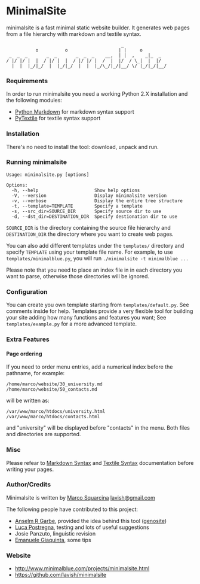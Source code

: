 MinimalSite
===========

minimalsite is a fast minimal static website builder. It generates web pages
from a file hierarchy with markdown and textile syntax.

                                               _                
               o          o                   | |     o         
     _  _  _       _  _       _  _  _    __,  | |  ,    _|_  _  
    / |/ |/ |  |  / |/ |  |  / |/ |/ |  /  |  |/  / \_|  |  |/  
      |  |  |_/|_/  |  |_/|_/  |  |  |_/\_/|_/|__/ \/ |_/|_/|__/



### Requirements

In order to run minimalsite you need a working Python 2.X installation and the
following modules:

* [Python Markdown][] for markdown syntax support
* [PyTextile][] for textile syntax support


### Installation

There's no need to install the tool: download, unpack and run.


### Running minimalsite

    Usage: minimalsite.py [options]

    Options:
      -h, --help                     Show help options
      -V, --version                  Display minimalsite version
      -v, --verbose                  Display the entire tree structure
      -t, --template=TEMPLATE        Specify a template
      -s, --src_dir=SOURCE_DIR       Specify source dir to use
      -d, --dst_dir=DESTINATION_DIR  Specify destionation dir to use

`SOURCE_DIR` is the directory containing the source file hierarchy and
`DESTINATION_DIR` the directory where you want to create web pages.

You can also add different templates under the `templates/` directory and
specify `TEMPLATE` using your template file name. For example, to use
`templates/minimalblue.py`, you will run `./minimalsite -t minimalblue ...`

Please note that you need to place an index file in in each directory you want
to parse, otherwise those directories will be ignored.


### Configuration

You can create you own template starting from `templates/default.py`. See
comments inside for help. Templates provide a very flexible tool for building
your site adding how many functions and features you want; See
`templates/example.py` for a more advanced template.


### Extra Features

#### Page ordering

If you need to order menu entries, add a numerical index before the pathname,
for example:

	/home/marco/website/30_university.md
	/home/marco/website/50_contacts.md

will be written as:

	/var/www/marco/htdocs/university.html
	/var/www/marco/htdocs/contacts.html

and "university" will be displayed before "contacts" in the menu. Both files and
directories are supported.


### Misc

Please refear to [Markdown Syntax][] and [Textile Syntax][] documentation before writing your pages.


### Author/Credits

Minimalsite is written by [Marco Squarcina][] <lavish@gmail.com>

The following people have contributed to this project:

* [Anselm R Garbe][], provided the idea behind this tool ([genosite][])
* [Luca Postregna][], testing and lots of useful suggestions
* Josie Panzuto, linguistic revision
* [Emanuele Giaquinta][], some tips


### Website

* http://www.minimalblue.com/projects/minimalsite.html
* https://github.com/lavish/minimalsite


[Python Markdown]:    http://www.freewisdom.org/projects/python-markdown
[PyTextile]:          http://loopcore.com/python-textile/
[Markdown Syntax]:    http://daringfireball.net/projects/markdown/syntax
[Textile Syntax]:     http://en.wikipedia.org/wiki/Textile_(markup_language)
[Marco Squarcina]:    http://www.minimalblue.com/
[Anselm R Garbe]:     http://garbe.us/
[genosite]:           http://hg.suckless.org/genosite/
[Luca Postregna]:     http://luca.postregna.name/
[Emanuele Giaquinta]: http://tomaw.net/~exg/
